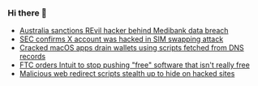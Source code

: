 ### Hi there 👋

<!--START_SECTION:feed-->
* [Australia sanctions REvil hacker behind Medibank data breach](https://www.bleepingcomputer.com/news/security/australia-sanctions-revil-hacker-behind-medibank-data-breach/)
* [SEC confirms X account was hacked in SIM swapping attack](https://www.bleepingcomputer.com/news/security/sec-confirms-x-account-was-hacked-in-sim-swapping-attack/)
* [Cracked macOS apps drain wallets using scripts fetched from DNS records](https://www.bleepingcomputer.com/news/security/cracked-macos-apps-drain-wallets-using-scripts-fetched-from-dns-records/)
* [FTC orders Intuit to stop pushing "free" software that isn't really free](https://www.bleepingcomputer.com/news/technology/ftc-orders-intuit-to-stop-pushing-free-software-that-isnt-really-free/)
* [Malicious web redirect scripts stealth up to hide on hacked sites](https://www.bleepingcomputer.com/news/security/malicious-web-redirect-scripts-stealth-up-to-hide-on-hacked-sites/)
<!--END_SECTION:feed-->

<!--
**frankenk/frankenk** is a ✨ _special_ ✨ repository because its `README.md` (this file) appears on your GitHub profile.

Here are some ideas to get you started:

- 🔭 I’m currently working on ...
- 🌱 I’m currently learning ...
- 👯 I’m looking to collaborate on ...
- 🤔 I’m looking for help with ...
- 💬 Ask me about ...
- 📫 How to reach me: ...
- 😄 Pronouns: ...
- ⚡ Fun fact: ...
-->



